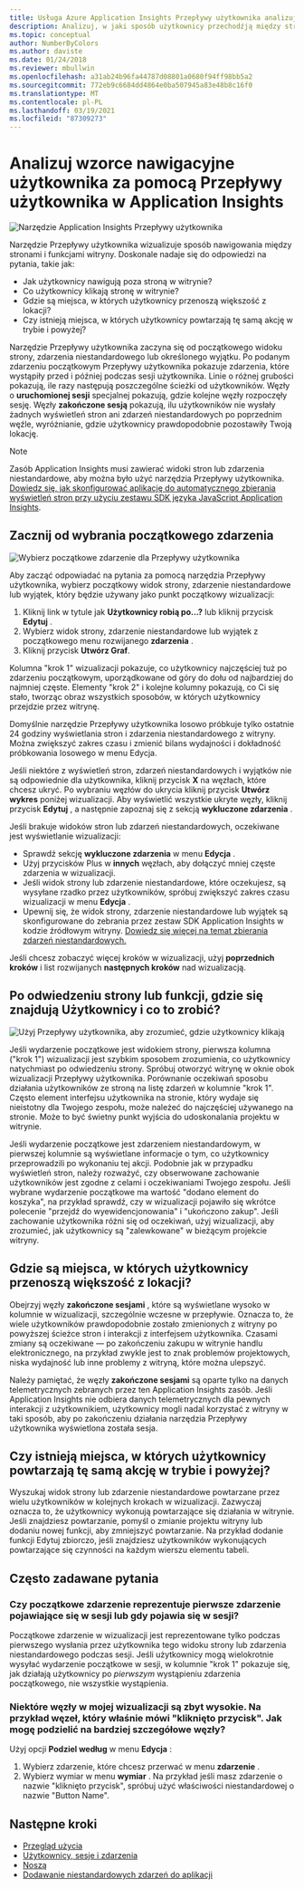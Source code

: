 ```yaml
---
title: Usługa Azure Application Insights Przepływy użytkownika analizuje przepływy nawigacji
description: Analizuj, w jaki sposób użytkownicy przechodźją między stronami i funkcjami aplikacji sieci Web.
ms.topic: conceptual
author: NumberByColors
ms.author: daviste
ms.date: 01/24/2018
ms.reviewer: mbullwin
ms.openlocfilehash: a31ab24b96fa44787d08801a0680f94ff98bb5a2
ms.sourcegitcommit: 772eb9c6684dd4864e0ba507945a83e48b8c16f0
ms.translationtype: MT
ms.contentlocale: pl-PL
ms.lasthandoff: 03/19/2021
ms.locfileid: "87309273"
---
```

# <a name="analyze-user-navigation-patterns-with-user-flows-in-application-insights"></a>Analizuj wzorce nawigacyjne użytkownika za pomocą Przepływy użytkownika w Application Insights

![Narzędzie Application Insights Przepływy użytkownika](./media/usage-flows/flows.png)

Narzędzie Przepływy użytkownika wizualizuje sposób nawigowania między stronami i funkcjami witryny. Doskonale nadaje się do odpowiedzi na pytania, takie jak:

* Jak użytkownicy nawigują poza stroną w witrynie?
* Co użytkownicy klikają stronę w witrynie?
* Gdzie są miejsca, w których użytkownicy przenoszą większość z lokacji?
* Czy istnieją miejsca, w których użytkownicy powtarzają tę samą akcję w trybie i powyżej?

Narzędzie Przepływy użytkownika zaczyna się od początkowego widoku strony, zdarzenia niestandardowego lub określonego wyjątku. Po podanym zdarzeniu początkowym Przepływy użytkownika pokazuje zdarzenia, które wystąpiły przed i później podczas sesji użytkownika. Linie o różnej grubości pokazują, ile razy następują poszczególne ścieżki od użytkowników. Węzły o **uruchomionej sesji** specjalnej pokazują, gdzie kolejne węzły rozpoczęły sesję. Węzły **zakończone sesją** pokazują, ilu użytkowników nie wysłały żadnych wyświetleń stron ani zdarzeń niestandardowych po poprzednim węźle, wyróżnianie, gdzie użytkownicy prawdopodobnie pozostawiły Twoją lokację.

> [!NOTE]
> Zasób Application Insights musi zawierać widoki stron lub zdarzenia niestandardowe, aby można było użyć narzędzia Przepływy użytkownika. [Dowiedz się, jak skonfigurować aplikację do automatycznego zbierania wyświetleń stron przy użyciu zestawu SDK języka JavaScript Application Insights](./javascript.md).
>
>

## <a name="start-by-choosing-an-initial-event"></a>Zacznij od wybrania początkowego zdarzenia

![Wybierz początkowe zdarzenie dla Przepływy użytkownika](./media/usage-flows/initial-event.png)

Aby zacząć odpowiadać na pytania za pomocą narzędzia Przepływy użytkownika, wybierz początkowy widok strony, zdarzenie niestandardowe lub wyjątek, który będzie używany jako punkt początkowy wizualizacji:

1. Kliknij link w tytule jak **Użytkownicy robią po...?** lub kliknij przycisk **Edytuj** .
2. Wybierz widok strony, zdarzenie niestandardowe lub wyjątek z początkowego menu rozwijanego **zdarzenia** .
3. Kliknij przycisk **Utwórz Graf**.

Kolumna "krok 1" wizualizacji pokazuje, co użytkownicy najczęściej tuż po zdarzeniu początkowym, uporządkowane od góry do dołu od najbardziej do najmniej częste. Elementy "krok 2" i kolejne kolumny pokazują, co Ci się stało, tworząc obraz wszystkich sposobów, w których użytkownicy przejdzie przez witrynę.

Domyślnie narzędzie Przepływy użytkownika losowo próbkuje tylko ostatnie 24 godziny wyświetlania stron i zdarzenia niestandardowego z witryny. Można zwiększyć zakres czasu i zmienić bilans wydajności i dokładność próbkowania losowego w menu Edycja.

Jeśli niektóre z wyświetleń stron, zdarzeń niestandardowych i wyjątków nie są odpowiednie dla użytkownika, kliknij przycisk **X** na węzłach, które chcesz ukryć. Po wybraniu węzłów do ukrycia kliknij przycisk **Utwórz wykres** poniżej wizualizacji. Aby wyświetlić wszystkie ukryte węzły, kliknij przycisk **Edytuj** , a następnie zapoznaj się z sekcją **wykluczone zdarzenia** .

Jeśli brakuje widoków stron lub zdarzeń niestandardowych, oczekiwane jest wyświetlanie wizualizacji:

* Sprawdź sekcję **wykluczone zdarzenia** w menu **Edycja** .
* Użyj przycisków Plus w **innych** węzłach, aby dołączyć mniej częste zdarzenia w wizualizacji.
* Jeśli widok strony lub zdarzenie niestandardowe, które oczekujesz, są wysyłane rzadko przez użytkowników, spróbuj zwiększyć zakres czasu wizualizacji w menu **Edycja** .
* Upewnij się, że widok strony, zdarzenie niestandardowe lub wyjątek są skonfigurowane do zebrania przez zestaw SDK Application Insights w kodzie źródłowym witryny. [Dowiedz się więcej na temat zbierania zdarzeń niestandardowych.](./api-custom-events-metrics.md)

Jeśli chcesz zobaczyć więcej kroków w wizualizacji, użyj **poprzednich kroków** i list rozwijanych **następnych kroków** nad wizualizacją.

## <a name="after-visiting-a-page-or-feature-where-do-users-go-and-what-do-they-click"></a>Po odwiedzeniu strony lub funkcji, gdzie się znajdują Użytkownicy i co to zrobić?

![Użyj Przepływy użytkownika, aby zrozumieć, gdzie użytkownicy klikają](./media/usage-flows/one-step.png)

Jeśli wydarzenie początkowe jest widokiem strony, pierwsza kolumna ("krok 1") wizualizacji jest szybkim sposobem zrozumienia, co użytkownicy natychmiast po odwiedzeniu strony. Spróbuj otworzyć witrynę w oknie obok wizualizacji Przepływy użytkownika. Porównanie oczekiwań sposobu działania użytkowników ze stroną na listę zdarzeń w kolumnie "krok 1". Często element interfejsu użytkownika na stronie, który wydaje się nieistotny dla Twojego zespołu, może należeć do najczęściej używanego na stronie. Może to być świetny punkt wyjścia do udoskonalania projektu w witrynie.

Jeśli wydarzenie początkowe jest zdarzeniem niestandardowym, w pierwszej kolumnie są wyświetlane informacje o tym, co użytkownicy przeprowadzili po wykonaniu tej akcji. Podobnie jak w przypadku wyświetleń stron, należy rozważyć, czy obserwowane zachowanie użytkowników jest zgodne z celami i oczekiwaniami Twojego zespołu. Jeśli wybrane wydarzenie początkowe ma wartość "dodano element do koszyka", na przykład sprawdź, czy w wizualizacji pojawiło się wkrótce polecenie "przejdź do wyewidencjonowania" i "ukończono zakup". Jeśli zachowanie użytkownika różni się od oczekiwań, użyj wizualizacji, aby zrozumieć, jak użytkownicy są "zalewkowane" w bieżącym projekcie witryny.

## <a name="where-are-the-places-that-users-churn-most-from-your-site"></a>Gdzie są miejsca, w których użytkownicy przenoszą większość z lokacji?

Obejrzyj węzły **zakończone sesjami** , które są wyświetlane wysoko w kolumnie w wizualizacji, szczególnie wczesne w przepływie. Oznacza to, że wiele użytkowników prawdopodobnie zostało zmienionych z witryny po powyższej ścieżce stron i interakcji z interfejsem użytkownika. Czasami zmiany są oczekiwane — po zakończeniu zakupu w witrynie handlu elektronicznego, na przykład zwykle jest to znak problemów projektowych, niska wydajność lub inne problemy z witryną, które można ulepszyć.

Należy pamiętać, że węzły **zakończone sesjami** są oparte tylko na danych telemetrycznych zebranych przez ten Application Insights zasób. Jeśli Application Insights nie odbiera danych telemetrycznych dla pewnych interakcji z użytkownikiem, użytkownicy mogli nadal korzystać z witryny w taki sposób, aby po zakończeniu działania narzędzia Przepływy użytkownika wyświetlona została sesja.

## <a name="are-there-places-where-users-repeat-the-same-action-over-and-over"></a>Czy istnieją miejsca, w których użytkownicy powtarzają tę samą akcję w trybie i powyżej?

Wyszukaj widok strony lub zdarzenie niestandardowe powtarzane przez wielu użytkowników w kolejnych krokach w wizualizacji. Zazwyczaj oznacza to, że użytkownicy wykonują powtarzające się działania w witrynie. Jeśli znajdziesz powtarzanie, pomyśl o zmianie projektu witryny lub dodaniu nowej funkcji, aby zmniejszyć powtarzanie. Na przykład dodanie funkcji Edytuj zbiorczo, jeśli znajdziesz użytkowników wykonujących powtarzające się czynności na każdym wierszu elementu tabeli.

## <a name="common-questions"></a>Często zadawane pytania

### <a name="does-the-initial-event-represent-the-first-time-the-event-appears-in-a-session-or-any-time-it-appears-in-a-session"></a>Czy początkowe zdarzenie reprezentuje pierwsze zdarzenie pojawiające się w sesji lub gdy pojawia się w sesji?

Początkowe zdarzenie w wizualizacji jest reprezentowane tylko podczas pierwszego wysłania przez użytkownika tego widoku strony lub zdarzenia niestandardowego podczas sesji. Jeśli użytkownicy mogą wielokrotnie wysyłać wydarzenie początkowe w sesji, w kolumnie "krok 1" pokazuje się, jak działają użytkownicy po *pierwszym* wystąpieniu zdarzenia początkowego, nie wszystkie wystąpienia.

### <a name="some-of-the-nodes-in-my-visualization-are-too-high-level-for-example-a-node-that-just-says-button-clicked-how-can-i-break-it-down-into-more-detailed-nodes"></a>Niektóre węzły w mojej wizualizacji są zbyt wysokie. Na przykład węzeł, który właśnie mówi "kliknięto przycisk". Jak mogę podzielić na bardziej szczegółowe węzły?

Użyj opcji **Podziel według** w menu **Edycja** :

1. Wybierz zdarzenie, które chcesz przerwać w menu **zdarzenie** .
2. Wybierz wymiar w menu **wymiar** . Na przykład jeśli masz zdarzenie o nazwie "kliknięto przycisk", spróbuj użyć właściwości niestandardowej o nazwie "Button Name".

## <a name="next-steps"></a>Następne kroki

* [Przegląd użycia](usage-overview.md)
* [Użytkownicy, sesje i zdarzenia](usage-segmentation.md)
* [Noszą](usage-retention.md)
* [Dodawanie niestandardowych zdarzeń do aplikacji](./api-custom-events-metrics.md)

